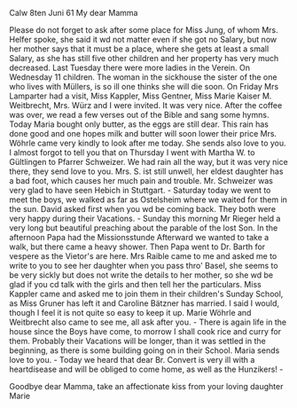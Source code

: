  Calw 8ten Juni 61
My dear Mamma

Please do not forget to ask after some place for Miss Jung, of whom Mrs. Helfer spoke, she said it wd not matter even if she got no Salary, but now her mother says that it must be a place, where she gets at least a small Salary, as she has still five other children and her property has very much decreased. Last Tuesday there were more ladies in the Verein. On Wednesday 11 children. The woman in the sickhouse the sister of the one who lives with Müllers, is so ill one thinks she will die soon. On Friday Mrs Lamparter had a visit, Miss Kappler, Miss Gentner, Miss Marie Kaiser M. Weitbrecht, Mrs. Würz and I were invited. It was very nice. After the coffee was over, we read a few verses out of the Bible and sang some hymns. Today Maria bought only butter, as the eggs are still dear. This rain has done good and one hopes milk and butter will soon lower their price Mrs. Wöhrle came very kindly to look after me today. She sends also love to you. I almost forgot to tell you that on Thursday I went with Martha W. to Gültlingen to Pfarrer Schweizer. We had rain all the way, but it was very nice there, they send love to you. Mrs. S. ist still unwell, her eldest daughter has a bad foot, which causes her much pain and trouble. Mr. Schweizer was very glad to have seen Hebich in Stuttgart. - Saturday today we went to meet the boys, we walked as far as Ostelsheim where we waited for them in the sun. David asked first when you wd be coming back. They both were very happy during their Vacations. - Sunday this morning Mr Rieger held a very long but beautiful preaching about the parable of the lost Son. In the afternoon Papa had the Missionsstunde Afterward we wanted to take a walk, but there came a heavy shower. Then Papa went to Dr. Barth for vespere as the Vietor's are here. Mrs Raible came to me and asked me to write to you to see her daughter when you pass thro' Basel, she seems to be very sickly but does not write the details to her mother, so she wd be glad if you cd talk with the girls and then tell her the particulars. Miss Kappler came and asked me to join them in their children's Sunday School, as Miss Gruner has left it and Caroline Bätzner has married. I said I would, though I feel it is not quite so easy to keep it up. Marie Wöhrle and Weitbrecht also came to see me, all ask after you. - There is again life in the house since the Boys have come, to morrow I shall cook rice and curry for them. Probably their Vacations will be longer, than it was settled in the beginning, as there is some building going on in their School. Maria sends love to you. - Today we heard that dear Br. Convert is very ill with a heartdisease and will be obliged to come home, as well as the Hunzikers! -

Goodbye dear Mamma, take an affectionate kiss from your loving daughter  Marie
